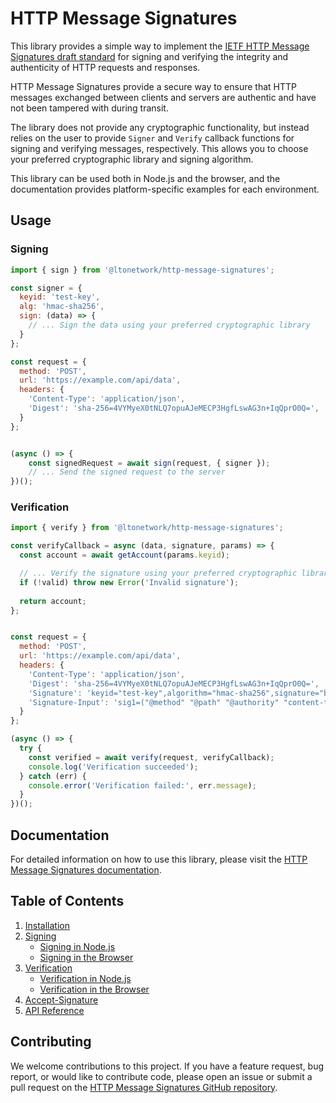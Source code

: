 # HTTP Message Signatures

This library provides a simple way to implement the
[IETF HTTP Message Signatures draft standard](https://www.ietf.org/archive/id/draft-ietf-httpbis-message-signatures-00.html)
for signing and verifying the integrity and authenticity of HTTP requests and responses.

HTTP Message Signatures provide a secure way to ensure that HTTP messages exchanged between clients and servers are
authentic and have not been tampered with during transit.

The library does not provide any cryptographic functionality, but instead relies on the user to provide `Signer` and
`Verify` callback functions for signing and verifying messages, respectively. This allows you to choose your preferred
cryptographic library and signing algorithm.

This library can be used both in Node.js and the browser, and the documentation provides platform-specific examples for
each environment.

## Usage

### Signing

```javascript
import { sign } from '@ltonetwork/http-message-signatures';

const signer = { 
  keyid: 'test-key',
  alg: 'hmac-sha256',
  sign: (data) => {
    // ... Sign the data using your preferred cryptographic library
  }
};

const request = {
  method: 'POST',
  url: 'https://example.com/api/data',
  headers: {
    'Content-Type': 'application/json',
    'Digest': 'sha-256=4VYMyeX0tNLQ7opuAJeMECP3HgfLswAG3n+IqQprO0Q=',
  }
};


(async () => {
    const signedRequest = await sign(request, { signer });
    // ... Send the signed request to the server
})();
```

### Verification

```javascript
import { verify } from '@ltonetwork/http-message-signatures';

const verifyCallback = async (data, signature, params) => {
  const account = await getAccount(params.keyid);

  // ... Verify the signature using your preferred cryptographic library
  if (!valid) throw new Error('Invalid signature');
  
  return account;
};


const request = {
  method: 'POST',
  url: 'https://example.com/api/data',
  headers: {
    'Content-Type': 'application/json',
    'Digest': 'sha-256=4VYMyeX0tNLQ7opuAJeMECP3HgfLswAG3n+IqQprO0Q=',
    'Signature': 'keyid="test-key",algorithm="hmac-sha256",signature="base64encodedsignature"',
    'Signature-Input': 'sig1=("@method" "@path" "@authority" "content-type" "digest");created=1618884475'
  }
};

(async () => {
  try {
    const verified = await verify(request, verifyCallback);
    console.log('Verification succeeded');
  } catch (err) {
    console.error('Verification failed:', err.message);
  }
})();
```

## Documentation

For detailed information on how to use this library, please visit the
[HTTP Message Signatures documentation](https://ltonetwork.github.io/http-message-signatures).

## Table of Contents

1. [Installation](https://ltonetwork.github.io/http-message-signatures/installation)
2. [Signing](https://ltonetwork.github.io/http-message-signatures/signing/index)
    - [Signing in Node.js](https://ltonetwork.github.io/http-message-signatures/signing/nodejs)
    - [Signing in the Browser](https://ltonetwork.github.io/http-message-signatures/signing/browser)
3. [Verification](https://ltonetwork.github.io/http-message-signatures/verification/index)
    - [Verification in Node.js](https://ltonetwork.github.io/http-message-signatures/verification/nodejs)
    - [Verification in the Browser](https://ltonetwork.github.io/http-message-signatures/verification/browser)
4. [Accept-Signature](https://ltonetwork.github.io/http-message-signatures/accept-signature)
5. [API Reference](https://ltonetwork.github.io/http-message-signatures/api-reference)

## Contributing

We welcome contributions to this project. If you have a feature request, bug report, or would like to contribute code,
please open an issue or submit a pull request on the
[HTTP Message Signatures GitHub repository](https://github.com/ltonetwork/http-message-signatures).
